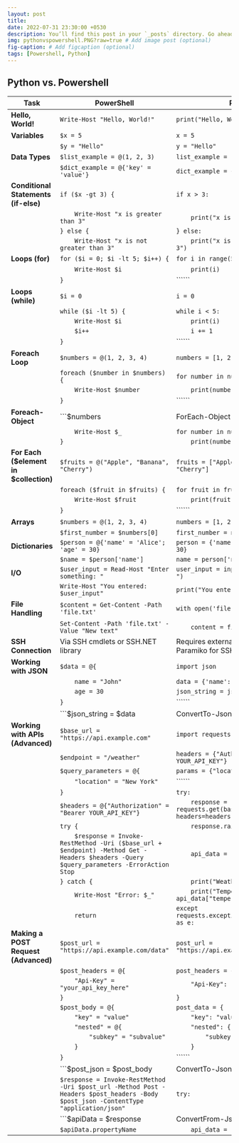```yaml
---
layout: post
title: 
date: 2022-07-31 23:30:00 +0530
description: You’ll find this post in your `_posts` directory. Go ahead and edit it and re-build the site to see your changes. # Add post description (optional)
img: pythonvspowershell.PNG?raw=true # Add image post (optional)
fig-caption: # Add figcaption (optional)
tags: [Powershell, Python]
---
```

## Python vs. Powershell


| Task                                      | PowerShell                                         | Python                                              |
|-------------------------------------------|----------------------------------------------------|-----------------------------------------------------|
| **Hello, World!**                         | ```Write-Host "Hello, World!"```                  | ```print("Hello, World!")```                      |
| **Variables**                             | ```$x = 5```                                      | ```x = 5```                                       |
|                                           | ```$y = "Hello"```                                | ```y = "Hello"```                                 |
| **Data Types**                            | ```$list_example = @(1, 2, 3)```                  | ```list_example = [1, 2, 3]```                    |
|                                           | ```$dict_example = @{'key' = 'value'}```           | ```dict_example = {'key': 'value'}```             |
| **Conditional Statements (if-else)**     | ```if ($x -gt 3) {```                            | ```if x > 3:```                                  |
|                                           | ```    Write-Host "x is greater than 3"```        | ```    print("x is greater than 3")```            |
|                                           | ```} else {```                                   | ```} else:```                                    |
|                                           | ```    Write-Host "x is not greater than 3"```    | ```    print("x is not greater than 3")```        |
| **Loops (for)**                           | ```for ($i = 0; $i -lt 5; $i++) {```              | ```for i in range(5):```                          |
|                                           | ```    Write-Host $i```                           | ```    print(i)```                               |
|                                           | ```}```                                          | ``````                                           |
| **Loops (while)**                         | ```$i = 0```                                      | ```i = 0```                                       |
|                                           | ```while ($i -lt 5) {```                        | ```while i < 5:```                               |
|                                           | ```    Write-Host $i```                           | ```    print(i)```                               |
|                                           | ```    $i++```                                   | ```    i += 1```                                  |
|                                           | ```}```                                          | ``````                                           |
| **Foreach Loop**                          | ```$numbers = @(1, 2, 3, 4)```                  | ```numbers = [1, 2, 3, 4]```                     |
|                                           | ```foreach ($number in $numbers) {```            | ```for number in numbers:```                      |
|                                           | ```    Write-Host $number```                      | ```    print(number)```                           |
|                                           | ```}```                                          | ``````                                           |
| **Foreach-Object**                        | ```$numbers | ForEach-Object {```                   | ```numbers = [1, 2, 3, 4]```                     |
|                                           | ```    Write-Host $_```                          | ```for number in numbers:```                      |
|                                           | ```}```                                          | ```    print(number)```                           |
| **For Each ($element in $collection)**   | ```$fruits = @("Apple", "Banana", "Cherry")```   | ```fruits = ["Apple", "Banana", "Cherry"]```     |
|                                           | ```foreach ($fruit in $fruits) {```             | ```for fruit in fruits:```                       |
|                                           | ```    Write-Host $fruit```                      | ```    print(fruit)```                            |
|                                           | ```}```                                          | ``````                                           |
| **Arrays**                                | ```$numbers = @(1, 2, 3, 4)```                  | ```numbers = [1, 2, 3, 4]```                     |
|                                           | ```$first_number = $numbers[0]```               | ```first_number = numbers[0]```                  |
| **Dictionaries**                          | ```$person = @{'name' = 'Alice'; 'age' = 30}``` | ```person = {'name': 'Alice', 'age': 30}```      |
|                                           | ```$name = $person['name']```                   | ```name = person['name']```                       |
| **I/O**                                   | ```$user_input = Read-Host "Enter something: "``` | ```user_input = input("Enter something: ")```    |
|                                           | ```Write-Host "You entered: $user_input"```     | ```print("You entered:", user_input)```           |
| **File Handling**                         | ```$content = Get-Content -Path 'file.txt'```   | ```with open('file.txt', 'r') as file:```         |
|                                           | ```Set-Content -Path 'file.txt' -Value "New text"``` | ```    content = file.read()```                    |
| **SSH Connection**                        | Via SSH cmdlets or SSH.NET library               | Requires external libraries (e.g., Paramiko for SSH) |
| **Working with JSON**                     | ```$data = @{```                                | ```import json```                                 |
|                                           | ```    name = "John"```                         | ```data = {'name': 'John', 'age': 30}```         |
|                                           | ```    age = 30```                              | ```json_string = json.dumps(data)```              |
|                                           | ```}```                                          | ``````                                           |
|                                           | ```$json_string = $data | ConvertTo-Json```      | ``````                                           |
| **Working with APIs (Advanced)**           | ```$base_url = "https://api.example.com"```     | ```import requests```                             |
|                                           | ```$endpoint = "/weather"```                    | ```headers = {"Authorization": "Bearer YOUR_API_KEY"}``` |
|                                           | ```$query_parameters = @{```                   | ```params = {"location": "New York"}```           |
|                                           | ```    "location" = "New York"```               | ``````                                           |
|                                           | ```}```                                          | ```try:```                                        |
|                                           | ```$headers = @{"Authorization" = "Bearer YOUR_API_KEY"}``` | ```    response = requests.get(base_url + endpoint, headers=headers, params=params)``` |
|                                           | ```try {```                                     | ```    response.raise_for_status()```              |
|                                           | ```    $response = Invoke-RestMethod -Uri ($base_url + $endpoint) -Method Get -Headers $headers -Query $query_parameters -ErrorAction Stop``` | ```    api_data = response.json()```               |
|                                           | ```} catch {```                                 | ```    print("Weather in New York:")```           |
|                                           | ```    Write-Host "Error: $_"```                | ```    print("Temperature:", api_data["temperature"])``` |
|                                           | ```    return```                                | ```except requests.exceptions.RequestException as e:``` |
| **Making a POST Request (Advanced)**      | ```$post_url = "https://api.example.com/data"``` | ```post_url = "https://api.example.com/data"```    |
|                                           | ```$post_headers = @{```                        | ```post_headers = {```                            |
|                                           | ```    "Api-Key" = "your_api_key_here"```       | ```    "Api-Key": "your_api_key_here"```          |
|                                           | ```}```                                          | ```}```                                           |
|                                           | ```$post_body = @{```                           | ```post_data = {```                               |
|                                           | ```    "key" = "value"```                      | ```    "key": "value"```                         |
|                                           | ```    "nested" = @{```                        | ```    "nested": {```                            |
|                                           | ```        "subkey" = "subvalue"```           | ```        "subkey": "subvalue"```               |
|                                           | ```    }```                                     | ```    }```                                       |
|                                           | ```}```                                          | ``````                                           |
|                                           | ```$post_json = $post_body | ConvertTo-Json```  | ```post_json = json.dumps(post_data)```           |
|                                           | ```$response = Invoke-RestMethod -Uri $post_url -Method Post -Headers $post_headers -Body $post_json -ContentType "application/json"``` | ```try:```                                        |
|                                           | ```$apiData = $response | ConvertFrom-Json```  | ```    response = requests.post(post_url, json=post_data, headers=post_headers)``` |
|                                           | ```$apiData.propertyName```                     | ```    api_data = response.json()```               |
